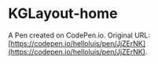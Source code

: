 # KGLayout-home

A Pen created on CodePen.io. Original URL: [https://codepen.io/helloluis/pen/JjZErNK](https://codepen.io/helloluis/pen/JjZErNK).

